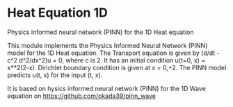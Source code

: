 # Heat Equation 1D

Physics informed neural network (PINN) for the 1D Heat equation

This module implements the Physics Informed Neural Network (PINN) model for the 1D Heat equation. The Transport equation is given by (d/dt - c^2 d^2/dx^2)u = 0, where c is 2. It has an initial condition u(t=0, x) = x**2(2-x). Dirichlet boundary condition is given at x = 0,+2. The PINN model predicts u(t, x) for the input (t, x).

It is based on hysics informed neural network (PINN) for the 1D Wave equation on https://github.com/okada39/pinn_wave

